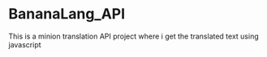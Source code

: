 # BananaLang_API
This is a minion translation API project where i get the translated text using javascript
